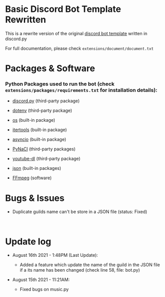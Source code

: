 # Basic Discord Bot Template Rewritten

This is a rewrite version of the original [discord bot template](https://github.com/Bennett-Tabasco/basic-discord-bot-template) written in discord.py

For full documentation, please check `extensions/document/document.txt`
# Packages & Software

### Python Packages used to run the bot (check `extensions/packages/requirements.txt` for installation details):

* [discord.py](https://discordpy.readthedocs.io/en/latest/index.html) (third-party package)
* [dotenv](https://pypi.org/project/python-dotenv/) (third-party package)
* [os](https://www.geeksforgeeks.org/os-module-python-examples/) (built-in package)
* [itertools](https://docs.python.org/3/library/itertools.html) (built-in package)
* [asyncio](https://docs.python.org/3/library/asyncio.html) (built-in package)
* [PyNaCl](https://pypi.org/project/PyNaCl/) (third-party packages)
* [youtube-dl](https://pypi.org/project/youtube_dl/) (third-party package)
* [json](https://docs.python.org/3/library/json.html) (built-in packages)

* [FFmpeg](https://www.ffmpeg.org/download.html#build-windows) (software)
# Bugs & Issues
- Duplicate guilds name can't be store in a JSON file (status: Fixed)
<br>

# Update log
- August 16th 2021 - 1:48PM (Last Update):
    - Added a feature which update the name of the guild in the JSON file if a its name has been changed (check line 58, file: bot.py)   

- August 15th 2021 - 11:21AM:
    - Fixed bugs on music.py 

